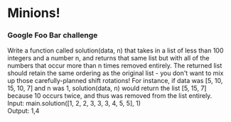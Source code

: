 # Minions!

<h3> Google Foo Bar challenge </h3>

Write a function called solution(data, n) that takes in a list of less than 100 integers and a number n, and returns that same list but with all of the numbers that occur more than n times removed entirely. The returned list should retain the same ordering as the original list - you don't want to mix up those carefully-planned shift rotations! For instance, if data was [5, 10, 15, 10, 7] and n was 1, solution(data, n) would return the list [5, 15, 7] because 10 occurs twice, and thus was removed from the list entirely.
<br>
Input: 
main.solution([1, 2, 2, 3, 3, 3, 4, 5, 5], 1)
<br>
Output:
    1,4
